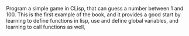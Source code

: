 Program a simple game in CLisp, that can guess a number between 1 and 100. 
This is the first example of the book, and it provides a good start by learning
to define functions in lisp, use and define global variables, and learning to
call functions as well, 
